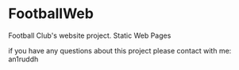# FootballWeb
Football Club's website project. Static Web Pages

if you have any questions about this project please contact with me: an1ruddh
